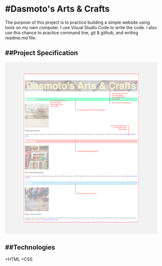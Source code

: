 #Dasmoto's Arts & Crafts
====
The purpose of this project is to practice building a simple website using tools on my own computer. I use Visual Studio Code to write the code. I also use this chance to practice command line, git & github, and writing readme.md file. 

##Project Specification
---
![Specification](./resources/images/dasmotos-arts_redline.jpg)

##Technologies
---
+HTML
+CSS
